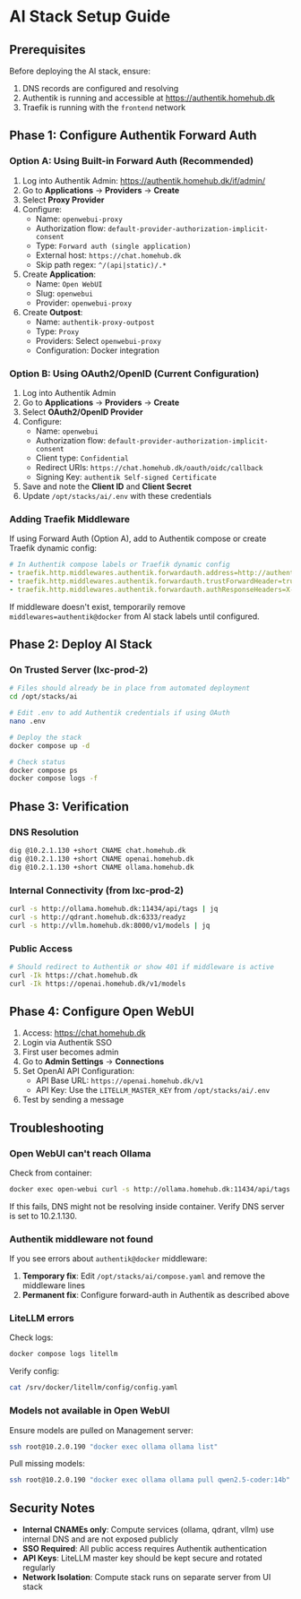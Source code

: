 # AI Stack Setup Guide

## Prerequisites

Before deploying the AI stack, ensure:
1. DNS records are configured and resolving
2. Authentik is running and accessible at https://authentik.homehub.dk
3. Traefik is running with the `frontend` network

## Phase 1: Configure Authentik Forward Auth

### Option A: Using Built-in Forward Auth (Recommended)

1. Log into Authentik Admin: https://authentik.homehub.dk/if/admin/
2. Go to **Applications** → **Providers** → **Create**
3. Select **Proxy Provider**
4. Configure:
   - Name: `openwebui-proxy`
   - Authorization flow: `default-provider-authorization-implicit-consent`
   - Type: `Forward auth (single application)`
   - External host: `https://chat.homehub.dk`
   - Skip path regex: `^/(api|static)/.*`
5. Create **Application**:
   - Name: `Open WebUI`
   - Slug: `openwebui`
   - Provider: `openwebui-proxy`
6. Create **Outpost**:
   - Name: `authentik-proxy-outpost`
   - Type: `Proxy`
   - Providers: Select `openwebui-proxy`
   - Configuration: Docker integration

### Option B: Using OAuth2/OpenID (Current Configuration)

1. Log into Authentik Admin
2. Go to **Applications** → **Providers** → **Create**
3. Select **OAuth2/OpenID Provider**
4. Configure:
   - Name: `openwebui`
   - Authorization flow: `default-provider-authorization-implicit-consent`
   - Client type: `Confidential`
   - Redirect URIs: `https://chat.homehub.dk/oauth/oidc/callback`
   - Signing Key: `authentik Self-signed Certificate`
5. Save and note the **Client ID** and **Client Secret**
6. Update `/opt/stacks/ai/.env` with these credentials

### Adding Traefik Middleware

If using Forward Auth (Option A), add to Authentik compose or create Traefik dynamic config:

```yaml
# In Authentik compose labels or Traefik dynamic config
- traefik.http.middlewares.authentik.forwardauth.address=http://authentik-server:9000/outpost.goauthentik.io/auth/traefik
- traefik.http.middlewares.authentik.forwardauth.trustForwardHeader=true
- traefik.http.middlewares.authentik.forwardauth.authResponseHeaders=X-authentik-username,X-authentik-groups,X-authentik-email,X-authentik-name,X-authentik-uid
```

If middleware doesn't exist, temporarily remove `middlewares=authentik@docker` from AI stack labels until configured.

## Phase 2: Deploy AI Stack

### On Trusted Server (lxc-prod-2)

```bash
# Files should already be in place from automated deployment
cd /opt/stacks/ai

# Edit .env to add Authentik credentials if using OAuth
nano .env

# Deploy the stack
docker compose up -d

# Check status
docker compose ps
docker compose logs -f
```

## Phase 3: Verification

### DNS Resolution
```bash
dig @10.2.1.130 +short CNAME chat.homehub.dk
dig @10.2.1.130 +short CNAME openai.homehub.dk
dig @10.2.1.130 +short CNAME ollama.homehub.dk
```

### Internal Connectivity (from lxc-prod-2)
```bash
curl -s http://ollama.homehub.dk:11434/api/tags | jq
curl -s http://qdrant.homehub.dk:6333/readyz
curl -s http://vllm.homehub.dk:8000/v1/models | jq
```

### Public Access
```bash
# Should redirect to Authentik or show 401 if middleware is active
curl -Ik https://chat.homehub.dk
curl -Ik https://openai.homehub.dk/v1/models
```

## Phase 4: Configure Open WebUI

1. Access: https://chat.homehub.dk
2. Login via Authentik SSO
3. First user becomes admin
4. Go to **Admin Settings** → **Connections**
5. Set OpenAI API Configuration:
   - API Base URL: `https://openai.homehub.dk/v1`
   - API Key: Use the `LITELLM_MASTER_KEY` from `/opt/stacks/ai/.env`
6. Test by sending a message

## Troubleshooting

### Open WebUI can't reach Ollama

Check from container:
```bash
docker exec open-webui curl -s http://ollama.homehub.dk:11434/api/tags
```

If this fails, DNS might not be resolving inside container. Verify DNS server is set to 10.2.1.130.

### Authentik middleware not found

If you see errors about `authentik@docker` middleware:

1. **Temporary fix**: Edit `/opt/stacks/ai/compose.yaml` and remove the middleware lines
2. **Permanent fix**: Configure forward-auth in Authentik as described above

### LiteLLM errors

Check logs:
```bash
docker compose logs litellm
```

Verify config:
```bash
cat /srv/docker/litellm/config/config.yaml
```

### Models not available in Open WebUI

Ensure models are pulled on Management server:
```bash
ssh root@10.2.0.190 "docker exec ollama ollama list"
```

Pull missing models:
```bash
ssh root@10.2.0.190 "docker exec ollama ollama pull qwen2.5-coder:14b"
```

## Security Notes

- **Internal CNAMEs only**: Compute services (ollama, qdrant, vllm) use internal DNS and are not exposed publicly
- **SSO Required**: All public access requires Authentik authentication
- **API Keys**: LiteLLM master key should be kept secure and rotated regularly
- **Network Isolation**: Compute stack runs on separate server from UI stack


